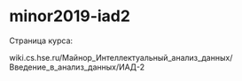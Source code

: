 # minor2019-iad2

Страница курса:

wiki.cs.hse.ru/Майнор_Интеллектуальный_анализ_данных/Введение_в_анализ_данных/ИАД-2
